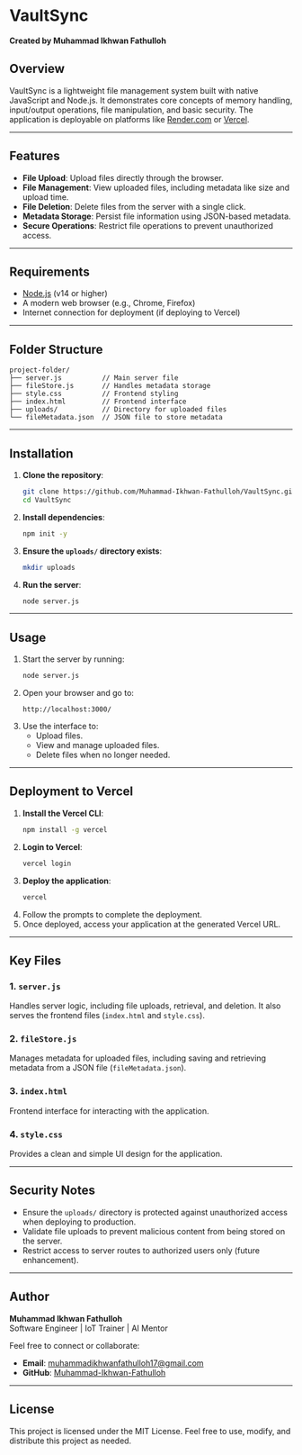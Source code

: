 # VaultSync

**Created by Muhammad Ikhwan Fathulloh**

## Overview
VaultSync is a lightweight file management system built with native JavaScript and Node.js. It demonstrates core concepts of memory handling, input/output operations, file manipulation, and basic security. The application is deployable on platforms like [Render.com](https://render.com) or [Vercel](https://vercel.com).

---

## Features
- **File Upload**: Upload files directly through the browser.
- **File Management**: View uploaded files, including metadata like size and upload time.
- **File Deletion**: Delete files from the server with a single click.
- **Metadata Storage**: Persist file information using JSON-based metadata.
- **Secure Operations**: Restrict file operations to prevent unauthorized access.

---

## Requirements
- [Node.js](https://nodejs.org/) (v14 or higher)
- A modern web browser (e.g., Chrome, Firefox)
- Internet connection for deployment (if deploying to Vercel)

---

## Folder Structure
```plaintext
project-folder/
├── server.js          // Main server file
├── fileStore.js       // Handles metadata storage
├── style.css          // Frontend styling
├── index.html         // Frontend interface
├── uploads/           // Directory for uploaded files
└── fileMetadata.json  // JSON file to store metadata
```

---

## Installation
1. **Clone the repository**:
   ```bash
   git clone https://github.com/Muhammad-Ikhwan-Fathulloh/VaultSync.git
   cd VaultSync
   ```
2. **Install dependencies**:
   ```bash
   npm init -y
   ```
3. **Ensure the `uploads/` directory exists**:
   ```bash
   mkdir uploads
   ```
4. **Run the server**:
   ```bash
   node server.js
   ```

---

## Usage
1. Start the server by running:
   ```bash
   node server.js
   ```
2. Open your browser and go to:
   ```
   http://localhost:3000/
   ```
3. Use the interface to:
   - Upload files.
   - View and manage uploaded files.
   - Delete files when no longer needed.

---

## Deployment to Vercel
1. **Install the Vercel CLI**:
   ```bash
   npm install -g vercel
   ```
2. **Login to Vercel**:
   ```bash
   vercel login
   ```
3. **Deploy the application**:
   ```bash
   vercel
   ```
4. Follow the prompts to complete the deployment.
5. Once deployed, access your application at the generated Vercel URL.

---

## Key Files

### 1. `server.js`
Handles server logic, including file uploads, retrieval, and deletion. It also serves the frontend files (`index.html` and `style.css`).

### 2. `fileStore.js`
Manages metadata for uploaded files, including saving and retrieving metadata from a JSON file (`fileMetadata.json`).

### 3. `index.html`
Frontend interface for interacting with the application.

### 4. `style.css`
Provides a clean and simple UI design for the application.

---

## Security Notes
- Ensure the `uploads/` directory is protected against unauthorized access when deploying to production.
- Validate file uploads to prevent malicious content from being stored on the server.
- Restrict access to server routes to authorized users only (future enhancement).

---

## Author
**Muhammad Ikhwan Fathulloh**  
Software Engineer | IoT Trainer | AI Mentor

Feel free to connect or collaborate:
- **Email**: muhammadikhwanfathulloh17@gmail.com
- **GitHub**: [Muhammad-Ikhwan-Fathulloh](https://github.com/Muhammad-Ikhwan-Fathulloh)

---

## License
This project is licensed under the MIT License. Feel free to use, modify, and distribute this project as needed.